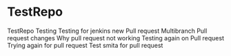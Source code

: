 # TestRepo
TestRepo Testing
Testing for jenkins new Pull request
Multibranch Pull request changes
Why pull request not working
Testing again on Pull request
Trying again for pull request
Test smita for pull request